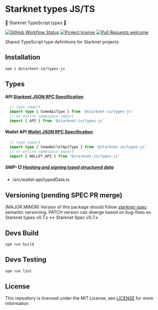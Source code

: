 # Starknet types JS/TS

🐺 Starknet TypeScript types 🚀

[![GitHub Workflow Status](https://github.com/starknet-io/types-js/actions/workflows/publish.yml/badge.svg)](https://github.com/starknet-io/types-js/actions/workflows/publish.yml)
[![Project license](https://img.shields.io/github/license/starknet-io/types-js.svg?style=flat-square)](LICENSE)
[![Pull Requests welcome](https://img.shields.io/badge/PRs-welcome-ff69b4.svg?style=flat-square)](https://github.com/starknet-io/types-js/issues?q=is%3Aissue+is%3Aopen+label%3A%22help+wanted%22)

Shared TypeScript type definitions for Starknet projects

## Installation

```bash
npm i @starknet-io/types-js
```

## Types

#### API [Starknet JSON RPC Specification](https://github.com/starkware-libs/starknet-specs/tree/master/api)
```ts 
  // type import
  import type { SomeApiType } from '@starknet-io/types-js'
  // or entire namespace import
  import { API } from '@starknet-io/types-js'
```

#### Wallet API [Wallet JSON RPC Specification](https://github.com/starkware-libs/starknet-specs/tree/48e77bf4aaf687388b40b8198e3105401941517a/wallet-api)
```ts 
  // type import
  import type { SomeWalletApiType } from '@starknet-io/types-js'
  // or entire namespace import
  import { WALLET_API } from '@starknet-io/types-js'
```

##### SNIP-12 [Hashing and signing typed structured data](https://github.com/starknet-io/SNIPs/blob/main/SNIPS/snip-12.md)
- /src/wallet-api/typedData.ts

## Versioning (pending SPEC PR merge)

(MAJOR.MINOR) Version of this package should follow [starknet-spec](https://github.com/starkware-libs/starknet-specs) semantic versioning.
PATCH version can diverge based on bug-fixes
ex. Starknet types v0.7.x <-> Starknet Spec v0.7.x

## Devs Build

```bash
npm run build
```

## Devs Testing

```bash
npm run lint
```

## License

This repository is licensed under the MIT License, see [LICENSE](LICENSE) for more information.
